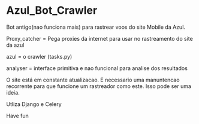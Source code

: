 # Azul_Bot_Crawler

Bot antigo(nao funciona mais) para rastrear voos do site Mobile da Azul.

Proxy_catcher = Pega proxies da internet para usar no rastreamento do site da azul

azul = o crawler (tasks.py)

analyser = interface primitiva e nao funcional para analise dos resultados

O site está em constante atualizacao. E necessario uma manuntencao recorrente para que funcione um rastreador como este.
Isso pode ser uma ideia. 

Utliza Django e Celery

Have fun
